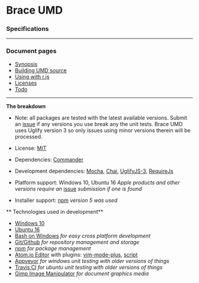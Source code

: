 
# Brace UMD
### Specifications

------

### Document pages
* [Synopsis](https://github.com/restarian/brace_umd/blob/master/README.md)
* [Building UMD source](https://github.com/restarian/brace_umd/blob/master/doc/build.md)
* [Using with r.js](https://github.com/restarian/brace_umd/blob/master/doc/optimizer.md)
* [Licenses](https://github.com/restarian/brace_umd/blob/master/doc/license.md)
* [Todo](https://github.com/restarian/brace_umd/blob/master/doc/todo.md)

----

**The breakdown**
  * Note: all packages are tested with the latest available versions. Submit an [issue](https://github.com/restarian/brace_umd/issues) if any versions you use break any the unit tests. Brace UMD uses Uglify version 3 so only issues using minor versions therein will be processed.

* License: [MIT](https://github.com/restarian/brace_umd/blob/master/doc/license.md)
* Dependencies: [Commander](https://www.npmjs.com/package/commander)
* Development dependencies: [Mocha](https://www.npmjs.com/package/mocha), [Chai](https://www.npmjs.com/package/chai),  [UglifyJS-3](https://www.npmjs.com/package/uglify-js), [RequireJs](https://www.npmjs.com/package/requirejs)   
* Platform support: Windows 10, Ubuntu 16 *Apple products and other versions require an* [issue](https://github.com/restarian/brace_umd/issues) *submission if one is found*
* Installer support: [npm](https://npmjs.org) *version 5 was used*

** Technologies used in development**

* [Windows 10](https://www.microsoft.com/en-us/software-download/windows10)
* [Ubuntu 16](https://www.ubuntu.com/download/desktop)
* [Bash on Windows](https://github.com/Microsoft/BashOnWindows) *for easy cross platform development*
* [Git/Github](https://github.com) *for repository management and storage*
* [npm](https://www.npmjs.com) *for package management*
* [Atom.io Editor](https://atom.io) with plugins: [vim-mode-plus](https://github.com/t9md/atom-vim-mode-plus), [script](https://atom.io/packages/script)
* [Appveyor](https://www.appveyor.com) *for windows unit testing with older versions of things*
* [Travis Cl](https://travis-ci.org) *for ubuntu unit testing with older versions of things*
* [Gimp Image Manipulator](https://www.gimp.org) *for document graphics media*
